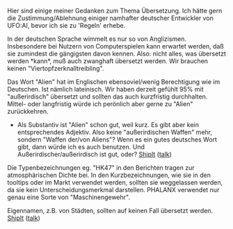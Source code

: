 Hier sind einige meiner Gedanken zum Thema Übersetzung. Ich hätte gern
die Zustimmung/Ablehnung einiger namhafter deutscher Entwickler von
UFO:AI, bevor ich sie zu 'Regeln' erhebe.

In der deutschen Sprache wimmelt es nur so von Anglizismen. Insbesondere
bei Nutzern von Computerspielen kann erwartet werden, daß sie zumindest
die gängigsten davon kennen. Also: nicht alles, was übersetzt werden
\*kann\*, muß auch zwanghaft übersetzt werden. Wir brauchen keinen
"Viertopfzerknalltreibling".

Das Wort "Alien" hat im Englischen ebensoviel/wenig Berechtigung wie im
Deutschen. Ist nämlich lateinisch. Wir haben derzeit gefühlt 95% mit
"außerirdisch" übersetzt und sollten das auch kurzfristig durchhalten.
Mittel- oder langfristig würde ich perönlich aber gerne zu "Alien"
zurückkehren.

- Als Substantiv ist "Alien" schon gut, weil kurz. Es gibt aber kein
  entsprechendes Adjektiv. Also keine "außerirdischen Waffen" mehr,
  sondern "Waffen der/von Aliens"? Wenn es ein gutes deutsches Wort
  gibt, dann würde ich es auch benutzen. Und Außerirdischer/außerirdisch
  ist gut, oder? [ShipIt](User:ShipIt "wikilink")
  ([talk](User_talk:ShipIt "wikilink"))

Die Typenbezeichnungen eg. "HK47" in den Berichten tragen zur
atmosphärischen Dichte bei. In den Kurzbezeichnungen, wie sie in den
tooltips oder im Markt verwendet werden, sollten sie weggelassen werden,
da sie kein Unterscheidungsmerkmal darstellen. PHALANX verwendet nur
genau eine Sorte von "Maschinengewehr".

Eigennamen, z.B. von Städten, sollten auf keinen Fall übersetzt werden.
[ShipIt](User:ShipIt "wikilink") ([talk](User_talk:ShipIt "wikilink"))
